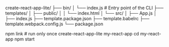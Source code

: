 create-react-app-lite/
├── bin/
│ └── index.js # Entry point of the CLI
├── templates/
│ ├── public/
│ │ └── index.html
│ └── src/
│ ├── App.js
│ ├── index.js
├── template.package.json
├── template.babelrc
├── template.webpack.config.js
└── package.json

npm link # run only once
create-react-app-lite my-react-app
cd my-react-app
npm start
